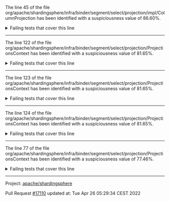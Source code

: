 The line 45 of the file org/apache/shardingsphere/infra/binder/segment/select/projection/impl/ColumnProjection has been identified with a suspiciousness value of 86.60%.

<details>
     <summary>Failing tests that cover this line</summary>

- `org.apache.shardingsphere.infra.binder.segment.select.projection.ProjectionsContextTest#assertFindProjectionIndex`
- `org.apache.shardingsphere.infra.binder.segment.select.projection.ProjectionsContextTest#assertFindAlias`
- `org.apache.shardingsphere.infra.binder.segment.select.projection.ProjectionsContextTest#assertFindProjectionIndexFailure`
</details>

***

The line 122 of the file org/apache/shardingsphere/infra/binder/segment/select/projection/ProjectionsContext has been identified with a suspiciousness value of 81.65%.

<details>
     <summary>Failing tests that cover this line</summary>

- `org.apache.shardingsphere.infra.binder.segment.select.projection.ProjectionsContextTest#assertFindProjectionIndex`
- `org.apache.shardingsphere.infra.binder.segment.select.projection.ProjectionsContextTest#assertFindProjectionIndexFailure`
</details>

***

The line 123 of the file org/apache/shardingsphere/infra/binder/segment/select/projection/ProjectionsContext has been identified with a suspiciousness value of 81.65%.

<details>
     <summary>Failing tests that cover this line</summary>

- `org.apache.shardingsphere.infra.binder.segment.select.projection.ProjectionsContextTest#assertFindProjectionIndex`
- `org.apache.shardingsphere.infra.binder.segment.select.projection.ProjectionsContextTest#assertFindProjectionIndexFailure`
</details>

***

The line 124 of the file org/apache/shardingsphere/infra/binder/segment/select/projection/ProjectionsContext has been identified with a suspiciousness value of 81.65%.

<details>
     <summary>Failing tests that cover this line</summary>

- `org.apache.shardingsphere.infra.binder.segment.select.projection.ProjectionsContextTest#assertFindProjectionIndex`
- `org.apache.shardingsphere.infra.binder.segment.select.projection.ProjectionsContextTest#assertFindProjectionIndexFailure`
</details>

***

The line 77 of the file org/apache/shardingsphere/infra/binder/segment/select/projection/ProjectionsContext has been identified with a suspiciousness value of 77.46%.

<details>
     <summary>Failing tests that cover this line</summary>

- `org.apache.shardingsphere.infra.binder.segment.select.projection.ProjectionsContextTest#assertFindProjectionIndex`
- `org.apache.shardingsphere.infra.binder.segment.select.projection.ProjectionsContextTest#assertFindAlias`
- `org.apache.shardingsphere.infra.binder.segment.select.projection.ProjectionsContextTest#assertFindProjectionIndexFailure`
</details>

***

Project: [apache/shardingsphere](https://github.com/apache/shardingsphere)

Pull Request [#17110](https://github.com/apache/shardingsphere/pull/17110) updated at: Tue Apr 26 05:29:34 CEST 2022